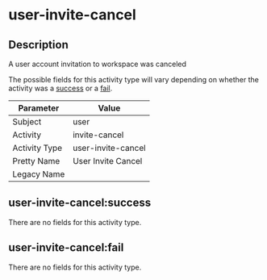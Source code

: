 user-invite-cancel
==================

Description
-----------
A user account invitation to workspace was canceled

The possible fields for this activity type will vary depending on whether the activity was a [success](#user-invite-cancelsuccess) or a [fail](#user-invite-cancelfail).

| Parameter     | Value              |
| ------------- | ------------------ |
| Subject       | user               |
| Activity      | invite-cancel      |
| Activity Type | user-invite-cancel |
| Pretty Name   | User Invite Cancel |
| Legacy Name   |                    |

user-invite-cancel:success
--------------------------

There are no fields for this activity type.


user-invite-cancel:fail
-----------------------

There are no fields for this activity type.
